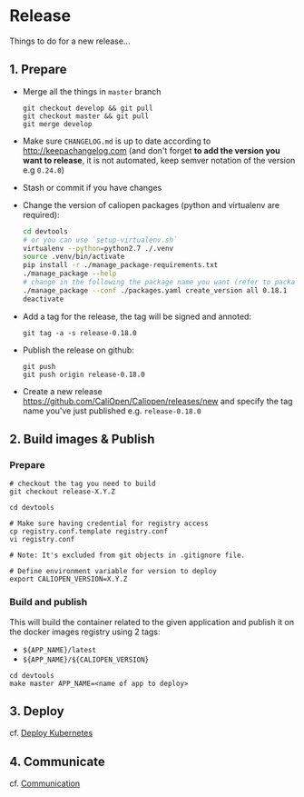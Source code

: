 # Release

Things to do for a new release...

## 1. Prepare

* Merge all the things in `master` branch
  ```
  git checkout develop && git pull
  git checkout master && git pull
  git merge develop
  ```
* Make sure `CHANGELOG.md` is up to date according to http://keepachangelog.com (and don't forget **to add the version you want to release**, it is not automated, keep semver notation of the version e.g `0.24.0`)
* Stash or commit if you have changes
* Change the version of caliopen packages (python and virtualenv are required):

  ```bash
  cd devtools
  # or you can use `setup-virtualenv.sh`
  virtualenv --python=python2.7 ./.venv
  source .venv/bin/activate
  pip install -r ./manage_package-requirements.txt
  ./manage_package --help
  # change in the following the package name you want (refer to packages.yaml e.g "client", etc. or all) and the version
  ./manage_package --conf ./packages.yaml create_version all 0.18.1
  deactivate
  ```
* Add a tag for the release, the tag will be signed and annoted:
  ```
  git tag -a -s release-0.18.0
  ```
* Publish the release on github:
  ```
  git push
  git push origin release-0.18.0
  ```
* Create a new release https://github.com/CaliOpen/Caliopen/releases/new and specify the tag name you've just published e.g. `release-0.18.0`

## 2. Build images & Publish

### Prepare

```
# checkout the tag you need to build
git checkout release-X.Y.Z

cd devtools

# Make sure having credential for registry access
cp registry.conf.template registry.conf
vi registry.conf

# Note: It's excluded from git objects in .gitignore file.

# Define environment variable for version to deploy
export CALIOPEN_VERSION=X.Y.Z
```

### Build and publish

This will build the container related to the given application and publish it on the docker images registry using 2 tags:
- `${APP_NAME}/latest`
- `${APP_NAME}/${CALIOPEN_VERSION}`

```
cd devtools
make master APP_NAME=<name of app to deploy>
```

## 3. Deploy

cf. [Deploy Kubernetes](./deploy_kubernetes.md)

## 4. Communicate

cf. [Communication](./Communication.md)
